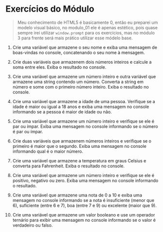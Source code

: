 # Exercícios do Módulo

> Meu conhecimento de HTML5 é basicamente 0, então eu preparei um modelo visual básico, no modulo_01 ele é apenas estético, pois quase sempre irei utilizar `window.prompt` para os exercícios, mas no módulo 3 para frente será mais prático utilizar esse módelo base.

1. Crie uma variável que armazene o seu nome e exiba uma mensagem de boas-vindas no console, concatenando o seu nome à mensagem.

2. Crie duas variáveis que armazenem dois números inteiros e calcule a soma entre eles. Exiba o resultado no console.

3. Crie uma variável que armazene um número inteiro e outra variável que armazene uma string contendo um número. Converta a string em número e some com o primeiro número inteiro. Exiba o resultado no console.

4. Crie uma variável que armazene a idade de uma pessoa. Verifique se a idade é maior ou igual a 18 anos e exiba uma mensagem no console informando se a pessoa é maior de idade ou não.

5. Crie uma variável que armazene um número inteiro e verifique se ele é par ou ímpar. Exiba uma mensagem no console informando se o número é par ou ímpar.

6. Crie duas variáveis que armazenem números inteiros e verifique se o primeiro é maior que o segundo. Exiba uma mensagem no console informando qual é o maior número.

7. Crie uma variável que armazene a temperatura em graus Celsius e converta para Fahrenheit. Exiba o resultado no console.

8. Crie uma variável que armazene um número inteiro e verifique se ele é positivo, negativo ou zero. Exiba uma mensagem no console informando o resultado.

9. Crie uma variável que armazene uma nota de 0 a 10 e exiba uma mensagem no console informando se a nota é insuficiente (menor que 6), suficiente (entre 6 e 7), boa (entre 7 e 9) ou excelente (maior que 9).

10. Crie uma variável que armazene um valor booleano e use um operador ternário para exibir uma mensagem no console informando se o valor é verdadeiro ou falso.
